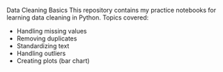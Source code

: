  Data Cleaning Basics
This repository contains my practice notebooks for learning data cleaning in Python.
Topics covered:
- Handling missing values
- Removing duplicates
- Standardizing text
- Handling outliers
- Creating plots (bar chart)
